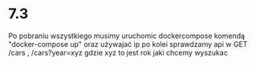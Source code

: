 # 7.3
Po pobraniu wszystkiego musimy uruchomic dockercompose komendą "docker-compose up" oraz używajać ip po kolei sprawdzamy api w GET /cars , /cars?year=xyz gdzie xyz to jest rok jaki chcemy wyszukac 
